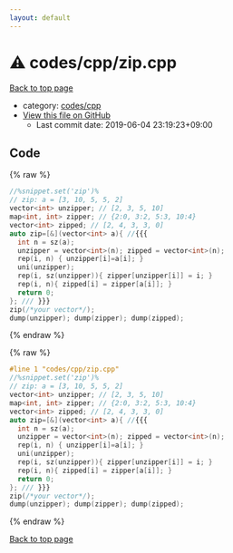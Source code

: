 ```yaml
---
layout: default
---
```


<!-- mathjax config similar to math.stackexchange -->
<script type="text/javascript" async
  src="https://cdnjs.cloudflare.com/ajax/libs/mathjax/2.7.5/MathJax.js?config=TeX-MML-AM_CHTML">
</script>
<script type="text/x-mathjax-config">
  MathJax.Hub.Config({
    TeX: { equationNumbers: { autoNumber: "AMS" }},
    tex2jax: {
      inlineMath: [ ['$','$'] ],
      processEscapes: true
    },
    "HTML-CSS": { matchFontHeight: false },
    displayAlign: "left",
    displayIndent: "2em"
  });
</script>

<script type="text/javascript" src="https://cdnjs.cloudflare.com/ajax/libs/jquery/3.4.1/jquery.min.js"></script>
<script src="https://cdn.jsdelivr.net/npm/jquery-balloon-js@1.1.2/jquery.balloon.min.js" integrity="sha256-ZEYs9VrgAeNuPvs15E39OsyOJaIkXEEt10fzxJ20+2I=" crossorigin="anonymous"></script>
<script type="text/javascript" src="../../../assets/js/copy-button.js"></script>
<link rel="stylesheet" href="../../../assets/css/copy-button.css" />


# :warning: codes/cpp/zip.cpp

<a href="../../../index.html">Back to top page</a>

* category: <a href="../../../index.html#7c19064045d3d46a80d9dc742b659ff9">codes/cpp</a>
* <a href="{{ site.github.repository_url }}/blob/master/codes/cpp/zip.cpp">View this file on GitHub</a>
    - Last commit date: 2019-06-04 23:19:23+09:00




## Code

<a id="unbundled"></a>
{% raw %}
```cpp
//%snippet.set('zip')%
// zip: a = [3, 10, 5, 5, 2]
vector<int> unzipper; // [2, 3, 5, 10]
map<int, int> zipper; // {2:0, 3:2, 5:3, 10:4}
vector<int> zipped; // [2, 4, 3, 3, 0]
auto zip=[&](vector<int> a){ //{{{
  int n = sz(a);
  unzipper = vector<int>(n); zipped = vector<int>(n);
  rep(i, n) { unzipper[i]=a[i]; }
  uni(unzipper);
  rep(i, sz(unzipper)){ zipper[unzipper[i]] = i; }
  rep(i, n){ zipped[i] = zipper[a[i]]; }
  return 0;
}; /// }}}
zip(/*your vector*/);
dump(unzipper); dump(zipper); dump(zipped);

```
{% endraw %}

<a id="bundled"></a>
{% raw %}
```cpp
#line 1 "codes/cpp/zip.cpp"
//%snippet.set('zip')%
// zip: a = [3, 10, 5, 5, 2]
vector<int> unzipper; // [2, 3, 5, 10]
map<int, int> zipper; // {2:0, 3:2, 5:3, 10:4}
vector<int> zipped; // [2, 4, 3, 3, 0]
auto zip=[&](vector<int> a){ //{{{
  int n = sz(a);
  unzipper = vector<int>(n); zipped = vector<int>(n);
  rep(i, n) { unzipper[i]=a[i]; }
  uni(unzipper);
  rep(i, sz(unzipper)){ zipper[unzipper[i]] = i; }
  rep(i, n){ zipped[i] = zipper[a[i]]; }
  return 0;
}; /// }}}
zip(/*your vector*/);
dump(unzipper); dump(zipper); dump(zipped);

```
{% endraw %}

<a href="../../../index.html">Back to top page</a>

